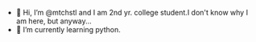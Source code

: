 - 👋 Hi, I’m @mtchstl and I am 2nd yr. college student.I don't know why I am here, but anyway... 
- 🌱 I’m currently learning python.



